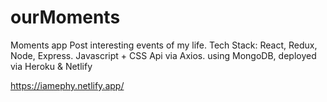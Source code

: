 # ourMoments
Moments app
Post interesting events of my life. 
Tech Stack: React, Redux, Node, Express. Javascript + CSS
Api via Axios. using MongoDB, deployed via Heroku & Netlify

https://iamephy.netlify.app/
